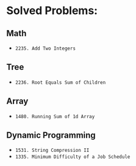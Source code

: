 # Solved Problems:

## Math
- `2235. Add Two Integers`

## Tree
- `2236. Root Equals Sum of Children`

## Array
- `1480. Running Sum of 1d Array`

## Dynamic Programming
- `1531. String Compression II`
- `1335. Minimum Difficulty of a Job Schedule`

